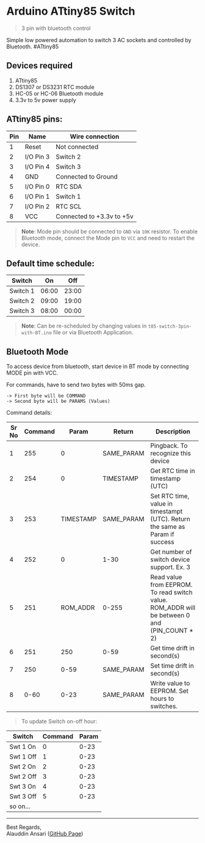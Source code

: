 Arduino ATtiny85 Switch 
=======================
> 3 pin with bluetooth control


Simple low powered automation to switch 3 AC sockets and controlled by Bluetooth. #ATtiny85


## Devices required
1. ATtiny85
2. DS1307 or DS3231 RTC module
3. HC-05 or HC-06 Bluetooth module
4. 3.3v to 5v power supply


## ATtiny85 pins:


Pin   | Name         | Wire connection
----- | ------------ | ---------------
1     | Reset        | Not connected              
2     | I/O Pin 3    | Switch 2  |  BT Tx         
3     | I/O Pin 4    | Switch 3  |  BT Rx         
4     | GND          | Connected to Ground        
5     | I/O Pin 0    | RTC SDA                    
6     | I/O Pin 1    | Switch 1  | Mode change pin
7     | I/O Pin 2    | RTC SCL                    
8     | VCC          | Connected to +3.3v to +5v  


> **Note**: Mode pin should be connected to `GND` via `10K` resistor. To enable
> Bluetooth mode, connect the Mode pin to `VCC` and need to restart the device.


## Default time schedule:

Switch   | On       | Off
-------- | -------- | -----
Switch 1 | 06:00    | 23:00
Switch 2 | 09:00    | 19:00
Switch 3 | 08:00    | 00:00

> **Note**: Can be re-scheduled by changing values in `t85-switch-3pin-with-BT.ino` file or via Bluetooth Application.


## Bluetooth Mode

To access device from bluetooth, start device in BT mode by connecting MODE pin with VCC.

For commands, have to send two bytes with 50ms gap.
```
-> First byte will be COMMAND
-> Second byte will be PARAMS (Values)
```

Command details:

Sr No  | Command  | Param      | Return      | Description
------ | -------- | -----------| ----------- | -----------
1      | 255      | 0          | SAME_PARAM  | Pingback. To recognize this device
2      | 254      | 0          | TIMESTAMP   | Get RTC time in timestamp (UTC)
3      | 253      | TIMESTAMP  | SAME_PARAM  | Set RTC time, value in timestampt (UTC). Return the same as Param if success
4      | 252      | 0          | 1-30        | Get number of switch device support. Ex. 3
5      | 251      | ROM_ADDR   | 0-255       | Read value from EEPROM. To read switch value. ROM_ADDR will be between 0 and (PIN_COUNT * 2)
6      | 251      | 250        | 0-59        | Get time drift in second(s)
7      | 250      | 0-59       | SAME_PARAM  | Set time drift in second(s)
8      | 0-60     | 0-23       | SAME_PARAM  | Write value to EEPROM. Set hours to switches.


> To update Switch on-off hour:

Switch    | Command | Param
--------- | ------- | ------
Swt 1 On  | 0       | 0-23
Swt 1 Off | 1       | 0-23
Swt 2 On  | 2       | 0-23
Swt 2 Off | 3       | 0-23
Swt 3 On  | 4       | 0-23
Swt 3 Off | 5       | 0-23
so on...  |         |     


---
  
Best Regards,  
Alauddin Ansari 
([GitHub Page](https://github.com/AlauddinTheWonder "Alauddin Ansari"))
